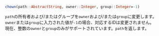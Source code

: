 ```julia
chown(path::AbstractString, owner::Integer, group::Integer=-1)
```

`path`の所有者および/またはグループを`owner`および/または`group`に変更します。`owner`または`group`に入力された値が`-1`の場合、対応するIDは変更されません。現在、整数の`owner`と`group`のみがサポートされています。`path`を返します。
